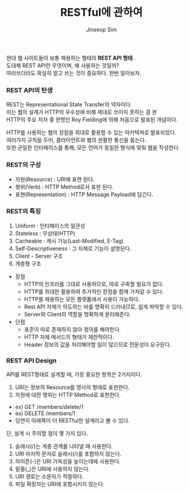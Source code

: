 ﻿---
layout: post
title: "RESTful에 관하여"
categories: Tech
tags: [theory]
author:
  - Jinseop Sim
toc: true
---
현대 웹 사이트들이 보통 채용하는 형태의 __REST API 형태__ .  
도대체 REST API란 무엇이며, 왜 사용하는 것일까?  
따라쓰더라도 확실히 알고 쓰는 것이 중요하다. 한번 알아보자.  

### REST API의 탄생
REST는 Representational State Transfer의 약자이다.  
이는 웹의 설계가 HTTP의 우수성에 비해 제대로 쓰이지 못하는 걸 본  
HTTP의 주요 저자 중 한명인 Roy Fielding에 의해 처음으로 발표된 개념이다.  

HTTP를 사용하는 웹의 장점을 최대로 활용할 수 있는 아키텍쳐로 발표되었다.  
여러가지 규칙을 두어, 클라이언트와 웹의 원활한 통신을 돕는다.  
또한 균일한 인터페이스를 통해, 모든 언어가 동일한 형식에 맞춰 웹을 작성한다.  

### REST의 구성
- 자원(Resource) : URI에 표현 된다.
- 행위(Verb) : HTTP Method로서 표현 된다.
- 표현(Representation) : HTTP Message Payload에 담긴다.

### REST의 특징
1. Uniform : 인터페이스의 일관성
2. Stateless : 무상태(HTTP)
3. Cacheable : 캐시 가능(Last-Modified, E-Tag)
4. Self-Descriptiveness : 그 자체로 기능이 설명된다.
5. Client - Server 구조
6. 계층형 구조

- 장점
  - HTTP의 인프라를 그대로 사용하므로, 따로 구축할 필요가 없다.
  - HTTP를 최대한 활용하여 추가적인 장점을 함께 가져갈 수 있다.
  - HTTP를 채용하는 모든 플랫폼에서 사용이 가능하다.
  - Rest API 자체가 의도하는 바를 명확히 드러내므로, 쉽게 파악할 수 있다.
  - Server와 Client의 역할을 명확하게 분리해준다.
- 단점
  - 표준이 따로 존재하지 않아 정의를 해야한다.
  - HTTP 자체 메서드의 형태가 제한적이다.
  - Header 정보의 값을 처리해야할 일이 많으므로 전문성이 요구된다.

### REST API Design
API를 REST형태로 설계할 때, 가장 중요한 항목은 2가지이다.  

1. URI는 정보의 Resource를 명사의 형태로 표현한다.
2. 자원에 대한 행위는 HTTP Method로 표현한다.
  - ex) GET /members/delete/1
  - ex) DELETE /members/1
  - 당연히 아래쪽이 더 RESTful한 설계라고 볼 수 있다.

단, 설계 시 주의할 점이 몇 가지 있다.

1. 슬래시(/)는 계층 관계를 나타낼 때 사용한다.
2. URI 마지막 문자로 슬래시(/)를 포함하지 않는다.
3. 하이픈(-)은 URI 가독성을 높이는데에 사용한다.
4. 밑줄(_)은 URI에 사용하지 않는다.
5. URI 경로는 소문자가 적절하다.
6. 파일 확장자는 URI에 포함시키지 않는다.
